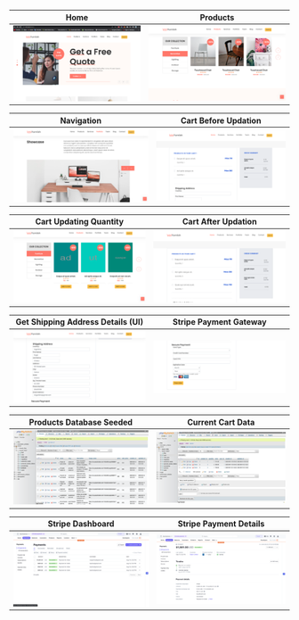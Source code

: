 Home           |  Products
:-------------------------:|:-------------------------:
![](https://github.com/basilsv/LAMP_Stack_PHP_Laravel/blob/main/public/assets/project_images/Home.png)  |  ![](https://github.com/basilsv/LAMP_Stack_PHP_Laravel/blob/main/public/assets/project_images/Products.png)


Navigation           |  Cart Before Updation
:-------------------------:|:-------------------------:
![](https://github.com/basilsv/LAMP_Stack_PHP_Laravel/blob/main/public/assets/project_images/Navigation_2_Sections.png)  |  ![](https://github.com/basilsv/LAMP_Stack_PHP_Laravel/blob/main/public/assets/project_images/Cart_Before_Updation.png)


Cart Updating Quantity          |  Cart After Updation
:-------------------------:|:-------------------------:
![](https://github.com/basilsv/LAMP_Stack_PHP_Laravel/blob/main/public/assets/project_images/Cart_Update_Quantity.png)  |  ![](https://github.com/basilsv/LAMP_Stack_PHP_Laravel/blob/main/public/assets/project_images/Cart_After_Updation.png)


Get Shipping Address Details (UI)       |  Stripe Payment Gateway
:-------------------------:|:-------------------------:
![](https://github.com/basilsv/LAMP_Stack_PHP_Laravel/blob/main/public/assets/project_images/shipping_address_gather.png)  |  ![](https://github.com/basilsv/LAMP_Stack_PHP_Laravel/blob/main/public/assets/project_images/Stripe_Payment.png)


Products Database Seeded         |  Current Cart Data
:-------------------------:|:-------------------------:
![](https://github.com/basilsv/LAMP_Stack_PHP_Laravel/blob/main/public/assets/project_images/seeded_product_database.png)  |  ![](https://github.com/basilsv/LAMP_Stack_PHP_Laravel/blob/main/public/assets/project_images/current_cat_data.png)

Stripe Dashboard         |  Stripe Payment Details
:-------------------------:|:-------------------------:
![](https://github.com/basilsv/LAMP_Stack_PHP_Laravel/blob/main/public/assets/project_images/stripe_payment_dashboard.png)  |  ![](https://github.com/basilsv/LAMP_Stack_PHP_Laravel/blob/main/public/assets/project_images/stripe_payment_details.png)







